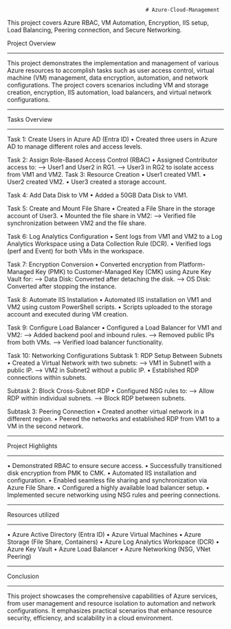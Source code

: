                                                 # Azure-Cloud-Management
This project covers Azure RBAC, VM Automation, Encryption, IIS setup, Load Balancing, Peering connection, and Secure Networking.

Project Overview
____________________________________________________________________________________________________________________________

This project demonstrates the implementation and management of various Azure resources to accomplish tasks such as user access control, virtual machine (VM) management, data encryption, automation, and network configurations. The project covers scenarios including VM and storage creation, encryption, IIS automation, load balancers, and virtual network configurations.

____________________________________________________________________________________________________________________________

Tasks Overview
____________________________________________________________________________________________________________________________

Task 1: Create Users in Azure AD (Entra ID)
        •	Created three users in Azure AD to manage different roles and access levels.
        
Task 2: Assign Role-Based Access Control (RBAC)
       •	Assigned Contributor access to:
          -->	User1 and User2 in RG1.
          -->	User3 in RG2 to isolate access from VM1 and VM2.
Task 3: Resource Creation
•	User1 created VM1.
•	User2 created VM2.
•	User3 created a storage account.

Task 4: Add Data Disk to VM
        •	Added a 50GB Data Disk to VM1.

Task 5: Create and Mount File Share
        •	Created a File Share in the storage account of User3.
        •	Mounted the file share in VM2:
          -->	Verified file synchronization between VM2 and the file share.

Task 6: Log Analytics Configuration
        •	Sent logs from VM1 and VM2 to a Log Analytics Workspace using a Data Collection Rule (DCR).
        •	Verified logs (perf and Event) for both VMs in the workspace.

Task 7: Encryption Conversion
        •	Converted encryption from Platform-Managed Key (PMK) to Customer-Managed Key (CMK) using Azure Key Vault for:
          -->	Data Disk: Converted after detaching the disk.
          -->	OS Disk: Converted after stopping the instance.

Task 8: Automate IIS Installation
        •	Automated IIS installation on VM1 and VM2 using custom PowerShell scripts.
        •	Scripts uploaded to the storage account and executed during VM creation.

Task 9: Configure Load Balancer
        •	Configured a Load Balancer for VM1 and VM2:
          -->	Added backend pool and inbound rules.
          -->	Removed public IPs from both VMs.
          -->	Verified load balancer functionality.

Task 10: Networking Configurations
Subtask 1: RDP Setup Between Subnets
           •	Created a Virtual Network with two subnets:
              -->	VM1 in Subnet1 with a public IP.
              -->	VM2 in Subnet2 without a public IP.
          •	Established RDP connections within subnets.

Subtask 2: Block Cross-Subnet RDP
          •	Configured NSG rules to:
            -->	Allow RDP within individual subnets.
            -->	Block RDP between subnets.

Subtask 3: Peering Connection
           •	Created another virtual network in a different region.
           •	Peered the networks and established RDP from VM1 to a VM in the second network.
____________________________________________________________________________________________________________________________

Project Highlights
____________________________________________________________________________________________________________________________

•	Demonstrated RBAC to ensure secure access.
•	Successfully transitioned disk encryption from PMK to CMK.
•	Automated IIS installation and configuration.
•	Enabled seamless file sharing and synchronization via Azure File Share.
•	Configured a highly available load balancer setup.
•	Implemented secure networking using NSG rules and peering connections.
____________________________________________________________________________________________________________________________

Resources utilized
____________________________________________________________________________________________________________________________

•	Azure Active Directory (Entra ID)
•	Azure Virtual Machines
•	Azure Storage (File Share, Containers)
•	Azure Log Analytics Workspace (DCR)
•	Azure Key Vault
•	Azure Load Balancer
•	Azure Networking (NSG, VNet Peering)
____________________________________________________________________________________________________________________________

Conclusion
____________________________________________________________________________________________________________________________

This project showcases the comprehensive capabilities of Azure services, from user management and resource isolation to automation and network configurations. It emphasizes practical scenarios that enhance resource security, efficiency, and scalability in a cloud environment.

